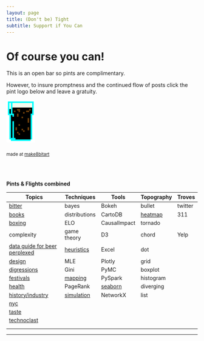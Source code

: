 ```yaml
---
layout: page
title: (Don't be) Tight
subtitle: Support if You Can 
---
```


# Of course you can!



This is an open bar so pints are complimentary. 

However, to insure promptness and the continued flow of posts click the pint logo below and leave a gratuity.


<a href="https://www.paypal.me/EndlessPint/5"><img src="/support/img/digipint01.png" width="15%"></a>

<sub>made at [make8bitart](https://make8bitart.com/)</sub>

<br>
<br>

**Pints & Flights combined**

|Topics 	|Techniques	|Tools	| Topography |  Troves  |
|---	|---	|---	| ---	| ---	|
| [bitter](/tag/bitter) 	| bayes  	| Bokeh  	| bullet  | twitter |
| [books](/tag/books)   	| distributions  	| CartoDB  	| [heatmap](/tag/heatmap) | 311 |
| [boxing](/tag/boxing)   	| ELO  	| CausalImpact 	| tornado |   |
| complexity  	|  game theory 	| D3  	| chord | Yelp  |
| [data guide for beer perplexed](/tag/perplexed)  	| [heuristics](/tag/heuristics)  	| Excel  	| dot |
| [design](/tag/design)  	| MLE  	| Plotly  	| grid |
| [digressions](/tag/digressions)  	| Gini  	| PyMC  	| boxplot |
| [festivals](/tag/festivals)  	| [mapping](/tag/mapping)   	| PySpark  	| histogram |
| [health](/tag/health)  	  	|  PageRank 	| [seaborn](/tag/seaborn)  	| diverging |
| [history/industry](/tag/grounding)  	|  [simulation](/tag/simulation) 	|  NetworkX 	| list |
| [nyc](/tag/nyc)  	|   	|   	|
| [taste](/tag/taste)  	|   	|   	|
| [technoclast](/tag/technoclast)  	|   	|   	|
|   	|   	|   	|
|   	|   	|   	|


--- 


